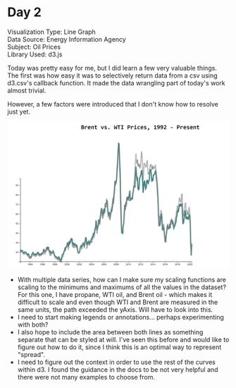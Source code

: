 # Day 2

Visualization Type: Line Graph <br>
Data Source: Energy Information Agency <br>
Subject: Oil Prices <br>
Library Used: d3.js <br>

Today was pretty easy for me, but I did learn a few very valuable things. The first was how easy it was to selectively return data from a csv using d3.csv's callback function. It made the data wrangling part of today's work almost trivial. 

However, a few factors were introduced that I don't know how to resolve just yet. 

![Day Two](day2.png)

<ul>
    <li>With multiple data series, how can I make sure my scaling functions are scaling to the minimums and maximums of all the values in the dataset? For this one, I have propane, WTI oil, and Brent oil - which makes it difficult to scale and even though WTI and Brent are measured in the same units, the path exceeded the yAxis. Will have to look into this.</li>
    <li>I need to start making legends or annotations... perhaps experimenting with both?</li>
    <li>I also hope to include the area between both lines as something separate that can be styled at will. I've seen this before and would like to figure out how to do it, since I think this is an optimal way to represent "spread".</li>
    <li>I need to figure out the context in order to use the rest of the curves within d3. I found the guidance in the docs to be not very helpful and there were not many examples to choose from. </li>
</ul>

